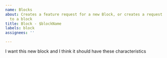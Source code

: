 ```yaml
---
name: Blocks
about: Creates a feature request for a new Block, or creates a request for a refinement
  to a block
title: Block - $blockName
labels: block
assignees: ''

---
```


I want this new block and I think it should have these characteristics
